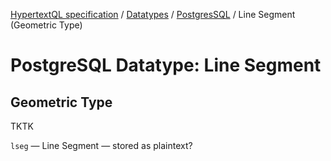 [HypertextQL specification](../../README.md) / [Datatypes](../README.md) /  [PostgresSQL](README) / Line Segment (Geometric Type)

# PostgreSQL Datatype: Line Segment
## Geometric Type

TKTK

`lseg` — Line Segment — stored as plaintext?
